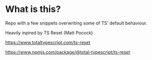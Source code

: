 # What is this?

Repo with a few snippets overwriting some of TS' default behaviour.

Heavily inpired by TS Reset (Matt Pocock)

https://www.totaltypescript.com/ts-reset

https://www.npmjs.com/package/@total-typescript/ts-reset
